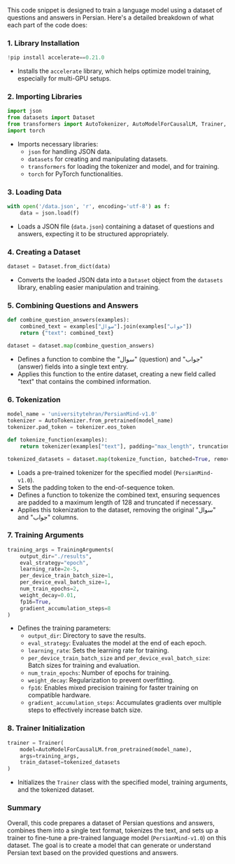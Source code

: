 This code snippet is designed to train a language model using a dataset of questions and answers in Persian. Here's a detailed breakdown of what each part of the code does:

### 1. **Library Installation**
```python
!pip install accelerate==0.21.0
```
- Installs the `accelerate` library, which helps optimize model training, especially for multi-GPU setups.

### 2. **Importing Libraries**
```python
import json
from datasets import Dataset
from transformers import AutoTokenizer, AutoModelForCausalLM, Trainer, TrainingArguments
import torch
```
- Imports necessary libraries:
  - `json` for handling JSON data.
  - `datasets` for creating and manipulating datasets.
  - `transformers` for loading the tokenizer and model, and for training.
  - `torch` for PyTorch functionalities.

### 3. **Loading Data**
```python
with open('/data.json', 'r', encoding='utf-8') as f:
    data = json.load(f)
```
- Loads a JSON file (`data.json`) containing a dataset of questions and answers, expecting it to be structured appropriately.

### 4. **Creating a Dataset**
```python
dataset = Dataset.from_dict(data)
```
- Converts the loaded JSON data into a `Dataset` object from the `datasets` library, enabling easier manipulation and training.

### 5. **Combining Questions and Answers**
```python
def combine_question_answers(examples):
    combined_text = examples["سوال"].join(examples["جواب"])
    return {"text": combined_text}

dataset = dataset.map(combine_question_answers)
```
- Defines a function to combine the "سوال" (question) and "جواب" (answer) fields into a single text entry.
- Applies this function to the entire dataset, creating a new field called "text" that contains the combined information.

### 6. **Tokenization**
```python
model_name = 'universitytehran/PersianMind-v1.0'
tokenizer = AutoTokenizer.from_pretrained(model_name)
tokenizer.pad_token = tokenizer.eos_token

def tokenize_function(examples):
    return tokenizer(examples["text"], padding="max_length", truncation=True, max_length=128)

tokenized_datasets = dataset.map(tokenize_function, batched=True, remove_columns=['سوال', 'جواب'])
```
- Loads a pre-trained tokenizer for the specified model (`PersianMind-v1.0`).
- Sets the padding token to the end-of-sequence token.
- Defines a function to tokenize the combined text, ensuring sequences are padded to a maximum length of 128 and truncated if necessary.
- Applies this tokenization to the dataset, removing the original "سوال" and "جواب" columns.

### 7. **Training Arguments**
```python
training_args = TrainingArguments(
    output_dir="./results",
    eval_strategy="epoch",
    learning_rate=2e-5,
    per_device_train_batch_size=1,
    per_device_eval_batch_size=1,
    num_train_epochs=2,
    weight_decay=0.01,
    fp16=True,
    gradient_accumulation_steps=8
)
```
- Defines the training parameters:
  - `output_dir`: Directory to save the results.
  - `eval_strategy`: Evaluates the model at the end of each epoch.
  - `learning_rate`: Sets the learning rate for training.
  - `per_device_train_batch_size` and `per_device_eval_batch_size`: Batch sizes for training and evaluation.
  - `num_train_epochs`: Number of epochs for training.
  - `weight_decay`: Regularization to prevent overfitting.
  - `fp16`: Enables mixed precision training for faster training on compatible hardware.
  - `gradient_accumulation_steps`: Accumulates gradients over multiple steps to effectively increase batch size.

### 8. **Trainer Initialization**
```python
trainer = Trainer(
    model=AutoModelForCausalLM.from_pretrained(model_name),
    args=training_args,
    train_dataset=tokenized_datasets
)
```
- Initializes the `Trainer` class with the specified model, training arguments, and the tokenized dataset.

### Summary
Overall, this code prepares a dataset of Persian questions and answers, combines them into a single text format, tokenizes the text, and sets up a trainer to fine-tune a pre-trained language model (`PersianMind-v1.0`) on this dataset. The goal is to create a model that can generate or understand Persian text based on the provided questions and answers.
